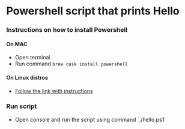# Powershell script that prints Hello

### Instructions on how to install Powershell

#### On MAC

* Open terminal
* Run command `brew cask install powershell`

#### On Linux distros

* [Follow the link with instructions](https://docs.microsoft.com/en-us/powershell/scripting/setup/installing-powershell-core-on-linux?view=powershell-6)

### Run script

* Open console and run the script using command `./hello.ps1'

